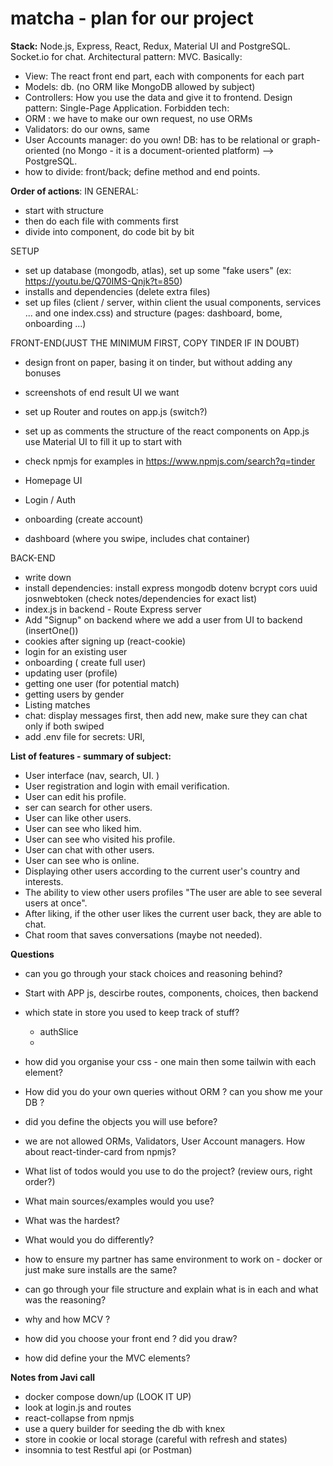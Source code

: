 # matcha - plan for our project 

**Stack:**
Node.js, Express, React, Redux, Material UI and PostgreSQL.
Socket.io for chat.
Architectural pattern: MVC. Basically:
- View: The react front end part, each with components for each part
- Models: db. (no ORM like MongoDB allowed by subject)
- Controllers: How you use the data and give it to frontend.
Design pattern: Single-Page Application.
Forbidden tech:
- ORM : we have to make our own request, no use ORMs
- Validators: do our owns, same
- User Accounts manager: do you own!
DB: has to be relational or graph-oriented (no Mongo - it is a document-oriented platform) --> PostgreSQL.
- how to divide: front/back; define method and end points.


**Order of actions**:
IN GENERAL:
- start with structure
- then do each file with comments first
- divide into component, do code bit by bit

SETUP
- set up database (mongodb, atlas), set up some "fake users" (ex: https://youtu.be/Q70IMS-Qnjk?t=850)
- installs and dependencies (delete extra files)
- set up files (client / server, within client the usual components, services ... and one index.css) and structure (pages: dashboard, bome, onboarding ...)

FRONT-END(JUST THE MINIMUM FIRST, COPY TINDER IF IN DOUBT)
- design front on paper, basing it on tinder, but without adding any bonuses
- screenshots of end result UI we want

- set up Router and routes on app.js (switch?)
- set up as comments the structure of the react components on App.js
use Material UI to fill it up to start with
- check npmjs for examples in https://www.npmjs.com/search?q=tinder

- Homepage UI
- Login / Auth
- onboarding (create account)
- dashboard (where you swipe, includes chat container)

BACK-END
- write down 
- install dependencies: install express mongodb dotenv bcrypt cors uuid josnwebtoken (check notes/dependencies for exact list)
- index.js in backend - Route Express server
- Add "Signup" on backend where we add a user from UI to backend (insertOne())
- cookies after signing up (react-cookie)
- login for an existing user
- onboarding ( create full user)
- updating user (profile)
- getting one user (for potential match)
- getting users by gender
- Listing matches
- chat: display messages first, then add new, make sure they can chat only if both swiped
- add .env file for secrets: URI, 


**List of features - summary of subject:**
- User interface (nav, search, UI. )
- User registration and login with email verification. 
- User can edit his profile. 
- ser can search for other users.  
- User can like other users. 
- User can see who liked him. 
- User can see who visited his profile. 
- User can chat with other users. 
- User can see who is online. 
- Displaying other users according to the current user's country and interests. 
- The ability to view other users profiles "The user are able to see several users at once". 
- After liking, if the other user likes the current user back, they are able to chat. 
- Chat room that saves conversations (maybe not needed).  

**Questions**
- can you go through your stack choices and reasoning behind?
- Start with APP js, descirbe routes, components, choices, then backend
- which state in store you used to keep track of stuff?
    - authSlice
    - 
- how did you organise your css - one main then some tailwin with each element?
- How did you do your own queries without ORM ? can you show me your DB ? 
- did you define the objects you will use before?
- we are not allowed ORMs, Validators, User Account managers. How about react-tinder-card from npmjs?

- What list of todos would you use to do the project? (review ours, right order?)
- What main sources/examples would you use?
- What was the hardest?
- What would you do differently?
- how to ensure my partner has same environment to work on - docker or just make sure installs are the same?
- can go through your file structure and explain what is in each and what was the reasoning?
- why and how MCV ?
- how did you choose your front end ? did you draw?
- how did define your the MVC elements?

**Notes from Javi call**
- docker compose down/up  (LOOK IT UP)
- look at login.js and routes
- react-collapse from npmjs 
- use a query builder for seeding the db with knex
- store in cookie or local storage (careful with refresh and states)
- insomnia to test Restful api (or Postman)



